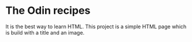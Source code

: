 # The Odin recipes 

It is the best way to learn HTML. This project is a simple HTML page which is build with a title and an image.
